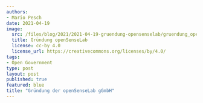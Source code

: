 ```yaml
---
authors:
- Mario Pesch
date: 2021-04-19
image:
  src: /files/blog/2021/2021-04-19-gruendung-opensenselab/gruendung_openSenseLab.jpeg
  title: Gründung openSenseLab
  license: cc-by 4.0
  license_url: https://creativecommons.org/licenses/by/4.0/
tags:
- Open Government
type: post
layout: post
published: true
featured: blue
title: "Gründung der openSenseLab gGmbH"
---
```


